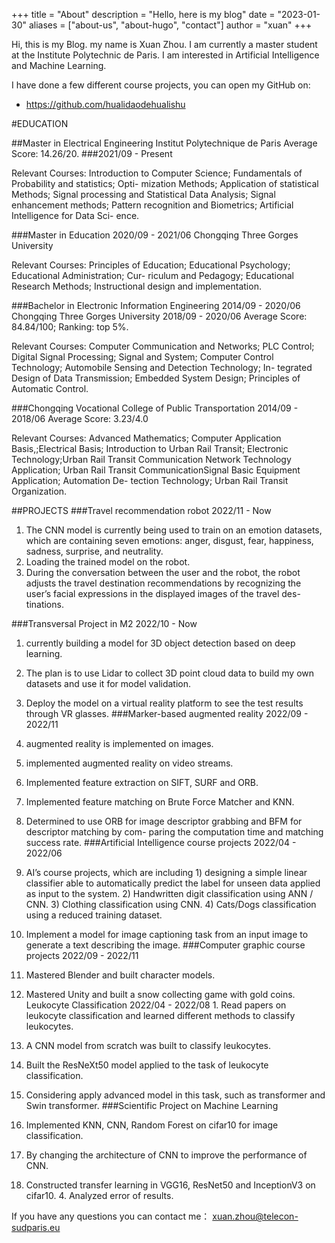 +++
title = "About"
description = "Hello, here is my blog"
date = "2023-01-30"
aliases = ["about-us", "about-hugo", "contact"]
author = "xuan"
+++

Hi, this is my Blog. my name is Xuan Zhou. I am currently a master student at the Institute Polytechnic de Paris. I am interested in Artificial Intelligence and Machine Learning.

I have done a few different course projects, you can open my GitHub on:

* https://github.com/hualidaodehualishu


#EDUCATION

##Master in Electrical Engineering Institut Polytechnique de Paris Average Score: 14.26/20.
###2021/09 - Present

 Relevant Courses: Introduction to Computer Science; Fundamentals of Probability and statistics; Opti- mization Methods; Application of statistical Methods; Signal processing and Statistical Data Analysis; Signal enhancement methods; Pattern recognition and Biometrics; Artificial Intelligence for Data Sci- ence.
 
###Master in Education 2020/09 - 2021/06
   Chongqing Three Gorges University

Relevant Courses: Principles of Education; Educational Psychology; Educational Administration; Cur- riculum and Pedagogy; Educational Research Methods; Instructional design and implementation.

###Bachelor in Electronic Information Engineering 2014/09 - 2020/06 Chongqing Three Gorges University 2018/09 - 2020/06 Average Score: 84.84/100; Ranking: top 5%.

Relevant Courses: Computer Communication and Networks; PLC Control; Digital Signal Processing; Signal and System; Computer Control Technology; Automobile Sensing and Detection Technology; In- tegrated Design of Data Transmission; Embedded System Design; Principles of Automatic Control.

###Chongqing Vocational College of Public Transportation 
   2014/09 - 2018/06
Average Score: 3.23/4.0

Relevant Courses: Advanced Mathematics; Computer Application Basis,;Electrical Basis; Introduction to Urban Rail Transit; Electronic Technology;Urban Rail Transit Communication Network Technology Application; Urban Rail Transit CommunicationSignal Basic Equipment Application; Automation De- tection Technology; Urban Rail Transit Organization.

##PROJECTS
###Travel recommendation robot 2022/11 - Now
1. The CNN model is currently being used to train on an emotion datasets, which are containing seven emotions: anger, disgust, fear, happiness, sadness, surprise, and neutrality.
2. Loading the trained model on the robot.
3. During the conversation between the user and the robot, the robot adjusts the travel destination recommendations by recognizing the user’s facial expressions in the displayed images of the travel des- tinations.

###Transversal Project in M2 2022/10 - Now

1. currently building a model for 3D object detection based on deep learning.
2. The plan is to use Lidar to collect 3D point cloud data to build my own datasets and use it for model validation.
3. Deploy the model on a virtual reality platform to see the test results through VR glasses.
###Marker-based augmented reality 2022/09 - 2022/11 

1. augmented reality is implemented on images.
2. implemented augmented reality on video streams.
3. Implemented feature extraction on SIFT, SURF and ORB.
4. Implemented feature matching on Brute Force Matcher and KNN.
5. Determined to use ORB for image descriptor grabbing and BFM for descriptor matching by com- paring the computation time and matching success rate.
###Artificial Intelligence course projects 2022/04 - 2022/06

1. AI’s course projects, which are including 1) designing a simple linear classifier able to automatically predict the label for unseen data applied as input to the system. 2) Handwritten digit classification using ANN / CNN. 3) Clothing classification using CNN. 4) Cats/Dogs classification using a reduced training dataset.
2. Implement a model for image captioning task from an input image to generate a text describing the image.
###Computer graphic course projects 2022/09 - 2022/11 

1. Mastered Blender and built character models.
2. Mastered Unity and built a snow collecting game with gold coins.
Leukocyte Classification 2022/04 - 2022/08 1. Read papers on leukocyte classification and learned different methods to classify leukocytes.
2. A CNN model from scratch was built to classify leukocytes.
3. Built the ResNeXt50 model applied to the task of leukocyte classification.
4. Considering apply advanced model in this task, such as transformer and Swin transformer.
###Scientific Project on Machine Learning

1. Implemented KNN, CNN, Random Forest on cifar10 for image classification.
2. By changing the architecture of CNN to improve the performance of CNN.
3. Constructed transfer learning in VGG16, ResNet50 and InceptionV3 on cifar10. 4. Analyzed error of results.



If you have any questions you can contact me：
xuan.zhou@telecon-sudparis.eu
